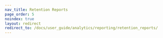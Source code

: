 ```yaml
---
nav_title: Retention Reports
page_order: 5
noindex: true
layout: redirect
redirect_to: /docs/user_guide/analytics/reporting/retention_reports/
---
```


